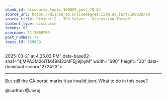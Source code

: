```yaml
---
chunk_id: discourse_topic_169029_post_78_04
source_url: https://discourse.onlinedegree.iitm.ac.in/t/169029/78
source_title: Project 2 - TDS Solver - Discussion Thread
content_type: discourse
tokens: 87
username: 21f2000709
post_number: 78
topic_id: 169029
---
```


2025-03-21 at 4.25.02 PM" data-base62-sha1="4jMPA3M2oiTM49M2JMF5jj9jbyM" width="690" height="30" data-dominant-color="272423">

---

But still the GA portal marks it as invalid json. What to do in this case?

@carlton @Jivraj
